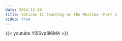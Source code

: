 ```yaml
---
date: 2024-12-19
title: Vatican II teaching on the Muslims--Part 2
video: true
---
```



{{< youtube Yi5Svp6l6MA >}}
